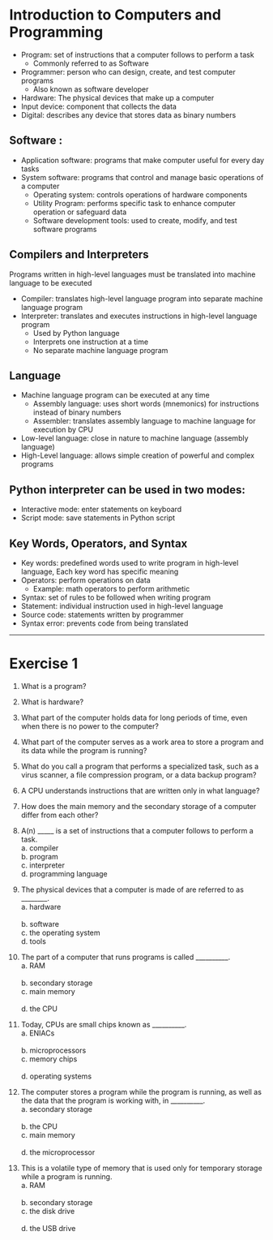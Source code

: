 # Introduction to Computers and Programming

* Program: set of instructions that a computer follows to perform a task
    * Commonly referred to as Software
* Programmer: person who can design, create, and test computer programs
    * Also known as software developer
* Hardware: The physical devices that make up a computer
* Input device: component that collects the data
* Digital: describes any device that stores data as binary numbers


## Software :
* Application software: programs that make computer useful for every day tasks
* System software: programs that control and manage basic operations of a computer
  - Operating system: controls operations of hardware components
  - Utility Program: performs specific task to enhance computer operation or safeguard data
  - Software development tools: used to create, modify, and test software programs

## Compilers and Interpreters
Programs written in high-level languages must be translated into machine language to be executed
* Compiler: translates high-level language program into separate machine language program
* Interpreter: translates and executes instructions in high-level language program
  - Used by Python language
  - Interprets one instruction at a time
  - No separate machine language program

## Language 
* Machine language program can be executed at any time
  * Assembly language: uses short words (mnemonics) for instructions instead of binary numbers
  * Assembler: translates assembly language to machine language for execution by CPU
* Low-level language: close in nature to machine language (assembly language)
* High-Level language: allows simple creation of powerful and complex programs

## Python interpreter can be used in two modes:
* Interactive mode: enter statements on keyboard
* Script mode: save statements in Python script

## Key Words, Operators, and Syntax
* Key words: predefined words used to write program in high-level language, Each key word has specific meaning
* Operators: perform operations on data
  - Example: math operators to perform arithmetic
* Syntax: set of rules to be followed when writing program
* Statement: individual instruction used in high-level language
* Source code: statements written by programmer
* Syntax error: prevents code from being translated

---------------------

# Exercise 1

1.	What is a program?</br>

2.	What is hardware?</br>

3.	What part of the computer holds data for long periods of time, even when there is no power to the computer?</br>

4.	What part of the computer serves as a work area to store a program and its data while the program is running?</br>

5.	What do you call a program that performs a specialized task, such as a virus scanner, a file compression program, or a data backup program?</br>

6.	A CPU understands instructions that are written only in what language?</br>

7.	How does the main memory and the secondary storage of a computer differ from each other?</br>

8. A(n) _____ is a set of instructions that a computer follows to perform a task. </br>
   a. compiler  </br>
   b. program </br>
   c. interpreter </br>
   d. programming language </br>
   
9. The physical devices that a computer is made of are referred to as ________. </br>
   a. hardware 	 </br>		
   b. software </br>
   c. the operating system 		 </br>
   d. tools </br>
   
10. The part of a computer that runs programs is called __________. </br>
   a. RAM	  </br>			
   b. secondary storage </br>
   c. main memory 	 </br>		
   d. the CPU </br>
   
11. Today, CPUs are small chips known as __________. </br>
   a. ENIACs 	 </br>		
   b. microprocessors </br>
   c. memory chips  </br>		
   d. operating systems </br>
   
12. The computer stores a program while the program is running, as well as the data that the program is working with, in __________. </br>
   a. secondary storage  </br>	
   b. the CPU </br>
   c. main memory 	 </br>		
   d. the microprocessor </br>
   
13. This is a volatile type of memory that is used only for temporary storage while a program is running. </br>
   a. RAM 		 </br>		
   b. secondary storage </br>
   c. the disk drive 	 </br>		
   d. the USB drive</br>
